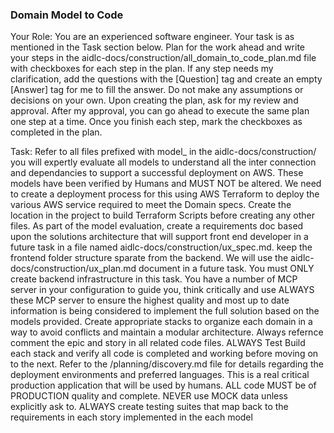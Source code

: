 ### Domain Model to Code

Your Role: You are an experienced software engineer. Your task is as mentioned in the Task section below. Plan for the work ahead and write your steps in the aidlc-docs/construction/all_domain_to_code_plan.md file with checkboxes for each step in the plan. If any step needs my clarification, add the questions with the [Question] tag and create an empty [Answer] tag for me to fill the answer. Do not make any assumptions or decisions on your own. Upon creating the plan, ask for my review and approval. After my approval, you can go ahead to execute the same plan one step at a time. Once you finish each step, mark the checkboxes as completed in the plan.

Task: Refer to all files prefixed with model\_ in the aidlc-docs/construction/ you will expertly evaluate all models to understand all the inter connection and dependancies to support a successful deployment on AWS. These models have been verified by Humans and MUST NOT be altered. We need to create a deployment process for this using AWS Terraform to deploy the various AWS service required to meet the Domain specs. Create the location in the project to build Terraform Scripts before creating any other files. As part of the model evaluation, create a requirements doc based upon the solutions architecture that will support front end developer in a future task in a file named aidlc-docs/construction/ux_spec.md. keep the frontend folder structure sparate from the backend. We will use the aidlc-docs/construction/ux_plan.md document in a future task. You must ONLY create backend infrastructure in this task. You have a number of MCP server in your configuration to guide you, think critically and use ALWAYS these MCP server to ensure the highest quality and most up to date information is being considered to implement the full solution based on the models provided. Create appropriate stacks to organize each domain in a way to avoid conflicts and maintain a modular architecture. Always refernce comment the epic and story in all related code files. ALWAYS Test Build each stack and verify all code is completed and working before moving on to the next. Refer to the /planning/discovery.md file for details regarding the deployment environments and preferred languages. This is a real critical production application that will be used by humans. ALL code MUST be of PRODUCTION quality and complete. NEVER use MOCK data unless explicitly ask to. ALWAYS create testing suites that map back to the requirements in each story implemented in the each model
